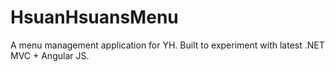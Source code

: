 # HsuanHsuansMenu
A menu management application for YH. Built to experiment with latest .NET MVC + Angular JS.
